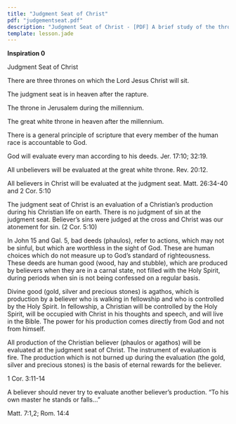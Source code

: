 ```yaml
---
title: "Judgment Seat of Christ"
pdf: "judgementseat.pdf"
description: "Judgment Seat of Christ - [PDF] A brief study of the thrones upon which Christ will sit, in heaven and on earth, after the Church Age."
template: lesson.jade
---
```



**Inspiration 0**

Judgment Seat of Christ

There are three thrones on which the Lord Jesus Christ will sit.

The judgment seat is in heaven after the rapture.

The throne in Jerusalem during the millennium.

The great white throne in heaven after the millennium.

There is a general principle of scripture that every member of the human
race is accountable to God.

God will evaluate every man according to his deeds. Jer. 17:10; 32:19.

All unbelievers will be evaluated at the great white throne. Rev. 20:12.

All believers in Christ will be evaluated at the judgment seat. Matt.
26:34-40 and 2 Cor. 5:10

The judgment seat of Christ is an evaluation of a Christian’s production
during his Christian life on earth. There is no judgment of sin at the
judgment seat. Believer’s sins were judged at the cross and Christ was
our atonement for sin. (2 Cor. 5:10)

In John 15 and Gal. 5, bad deeds (phaulos), refer to actions, which may
not be sinful, but which are worthless in the sight of God. These are
human choices which do not measure up to God’s standard of
righteousness. These deeds are human good (wood, hay and stubble), which
are produced by believers when they are in a carnal state, not filled
with the Holy Spirit, during periods when sin is not being confessed on
a regular basis.

Divine good (gold, silver and precious stones) is agathos, which is
production by a believer who is walking in fellowship and who is
controlled by the Holy Spirit. In fellowship, a Christian will be
controlled by the Holy Spirit, will be occupied with Christ in his
thoughts and speech, and will live in the Bible. The power for his
production comes directly from God and not from himself.

All production of the Christian believer (phaulos or agathos) will be
evaluated at the judgment seat of Christ. The instrument of evaluation
is fire. The production which is not burned up during the evaluation
(the gold, silver and precious stones) is the basis of eternal rewards
for the believer.

1 Cor. 3:11-14

A believer should never try to evaluate another believer’s production.
“To his own master he stands or falls…”

Matt. 7:1,2; Rom. 14:4

